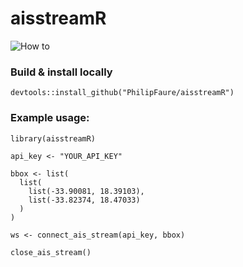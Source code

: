 # aisstreamR

![How to](https://github.com/PhilipFaure/aisstreamR/blob/main/images/connect_ais_stream.gif)


### Build & install locally
```devtools::install_github("PhilipFaure/aisstreamR")```

### Example usage:
```
library(aisstreamR)

api_key <- "YOUR_API_KEY"

bbox <- list(
  list(
    list(-33.90081, 18.39103), 
    list(-33.82374, 18.47033)
  )
)

ws <- connect_ais_stream(api_key, bbox)

close_ais_stream()
```
